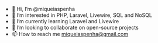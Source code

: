 - 👋 Hi, I’m @miqueiaspenha
- 👀 I’m interested in PHP, Laravel, Livewire, SQL and NoSQL
- 🌱 I’m currently learning Laravel and Livewire
- 💞️ I’m looking to collaborate on open-source projects
- 📫 How to reach me miqueiaspenha@gmail.com

<!---
miqueiaspenha/miqueiaspenha is a ✨ special ✨ repository because its `README.md` (this file) appears on your GitHub profile.
You can click the Preview link to take a look at your changes.
--->
